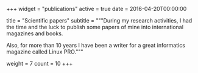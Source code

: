 +++
widget = "publications"
active = true
date = 2016-04-20T00:00:00

title = "Scientific papers"
subtitle = """During my research activities, I had the time and the luck to publish some papers of mine into international magazines and books.

Also, for more than 10 years I have been a writer for a great informatics magazine called Linux PRO."""

weight = 7
count = 10
+++
